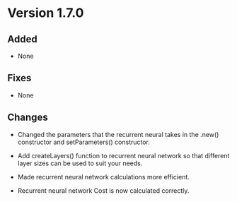 # Version 1.7.0

## Added

* None

## Fixes

* None

## Changes

* Changed the parameters that the recurrent neural takes in the .new() constructor and setParameters() constructor.

* Add createLayers() function to recurrent neural network so that different layer sizes can be used to suit your needs. 

* Made recurrent neural network calculations more efficient.

* Recurrent neural network Cost is now calculated correctly.

